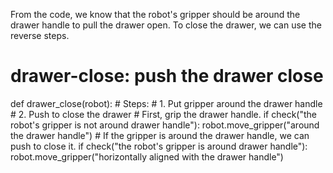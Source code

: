 

From the code, we know that the robot's gripper should be around the drawer handle to pull the drawer open. To close the drawer, we can use the reverse steps.

# drawer-close: push the drawer close
def drawer_close(robot):
    # Steps:
    #  1. Put gripper around the drawer handle
    #  2. Push to close the drawer
    # First, grip the drawer handle.
    if check("the robot's gripper is not around drawer handle"):
        robot.move_gripper("around the drawer handle")
    # If the gripper is around the drawer handle, we can push to close it.
    if check("the robot's gripper is around drawer handle"):
        robot.move_gripper("horizontally aligned with the drawer handle")